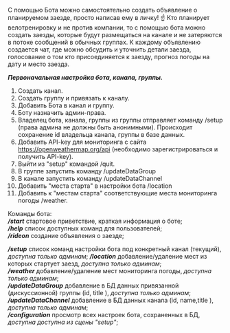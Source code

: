 С помощью Бота можно самостоятельно создать объявление о планируемом заезде, просто написав ему в личку! ☝️
Кто планирует велотренировку и не против компании, то с помощью бота можно создать заезды, которые будут размещаться на канале и не затеряются в потоке сообщений в обычных группах. К каждому объявлению создается чат, где можно обсудить и уточнить детали заезда, голосование о том кто присоединяется к заезду, прогноз погоды на дату и место заезда.

**_Первоначальная настройка бота, канала, группы._**

1. Создать канал.
2. Создать группу и привязать к каналу.
3. Добавить Бота в канал и группу.
4. Боту назначить админ-права.
5. Владелец бота, канала, группы из группы отправляет команду /setup (права админа не должны быть анонимными). Происходит сохранение id владельца канала, группы в базе данных.
6. Добавить API-key для мониторинга с сайта https://openweathermap.org/api (необходимо зарегистрироваться и получить API-key).
7. Выйти из "setup" командой /quit.
8. В группе запустить команду /updateDataGroup
9. В канале запустить команду /updateDataChannel
10. Добавить "места старта" в настройки бота /location
11. Добавить к "местам старта" соответствующие места мониторинга погоды /weather.

Команды бота:  
**_/start_** стартовое приветствие, краткая информация о боте;  
**_/help_** список доступных команд для пользователей;  
**_/rideon_** создание объявления о заезде;

**_/setup_** список команд настройки бота под конкретный канал (текущий), _доступна только админам_;
**_/location_** добавление/удаление мест из которых стартует заезд, _доступна только админам_;  
**_/weather_** добавление/удаление мест мониторинга погоды, _доступна только админам_;  
**_/updateDataGroup_** добавление в БД данных привязанной (дискуссионной) группы (id, title ), _доступна только админам_;  
**_/updateDataChannel_** добавление в БД данных канала (id, name,title ), _доступна только админам_;  
**_/configuration_** просмотр всех настроек бота, сохраненных в БД, _доступна доступна из сцены "setup"_;
